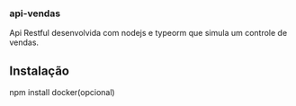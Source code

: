 ### api-vendas
Api Restful desenvolvida com nodejs e typeorm que simula um controle de vendas.

## Instalação
npm install
docker(opcional)
